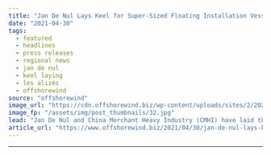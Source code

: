 ```yaml
---
title: "Jan De Nul Lays Keel for Super-Sized Floating Installation Vessel"
date: "2021-04-30"
tags: 
  - featured
  - headlines
  - press releases
  - regional news
  - jan de nul
  - keel laying
  - les alizés
  - offshorewind
source: "offshorewind"
image_url: "https://cdn.offshorewind.biz/wp-content/uploads/sites/2/2021/04/30085003/Keel-Laid-for-Les-Aliz%C3%A9s.jpg"
image_fp: "/assets/img/post_thumbnails/32.jpg"
lead: "Jan De Nul and China Merchant Heavy Industry (CMHI) have laid the keel for"
article_url: "https://www.offshorewind.biz/2021/04/30/jan-de-nul-lays-keel-for-super-sized-floating-installation-vessel/"
---
```


---
